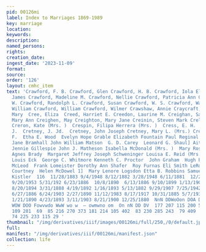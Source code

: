 ```yaml
---
pid: 00126mi
label: Index to Marriages 1869-1989
key: marriage
location: 
keywords: 
description: 
named_persons: 
rights: 
creation_date: 
ingest_date: '2023-11-09'
format: 
source: 
order: '126'
layout: cmhc_item
text: 'Crawford, F. B. Crawford, Glen Crawford, H. B. Crawford, Iola Elvira Crawford,
  James Crawford, Madeline M. Crawford, Nellie Crawford, Patricia Ann Crawford, Paul
  W. Crawford, Randolph L. Crawford, Susan Crawford, W. S. Crawford, Walter C. Crawford,
  William Crawford, William Crawford, Wilmer Crawshaw, Annie Craycraft, John S. Crazen,
  Mary  Cree, Eliza  Creed, Harriet E. Creedon, Laurine M. Creighan, Sarah Creighen,
  Mary Ann Creighen, May Creighton, Mary Jane Creinin, Steven Mark Crellin, Elsie
  Creron, Kate (Mrs. )  Crespin, Filipa Herrera (Mrs. )  Cress, E. H.  Cretney, J.
  J.  Cretney, J. Jd.  Cretney, John Joseph Cretney, Mary L. (Mrs.) Cretzer, Joseph
  F.  Etha E. Wood  Evelyn Hope Grable Elizabeth Fountain Paul Reginal Bait  Eliza
  Jane Bramhall John William Matson  G. D. Carey  Leonard G. Shaul] Aithea E. Morris
  Jennie Gillespie John J. Matheson Isabella McDonald (Mrs. )  Mary Ross Lizzie Pratt
  Agnes Brady  Margaret Jeffrey Joseph Schweninger Louisa E. Reid (Mrs.)  Anton Terlip
  Louis Eck  George C. Whitmore Kenneth C. Proctor  John Graham  Hugh P. Hanifen  Malcolm
  McLeod  Frank Lomeister Dorothy Ann Shafer  Roy Furnas Eli Smith LeRoy Simpson  Cornelia
  Courtney  Helen McDowel 1]  Mary Lenore Logsdon Etta B. Robbins Samuel H. Sollers  Alice
  Kistler  116  11/28/1883 9/4/1948 8/12/1882 3/28/1948 6/11/1881  12/24/1918 4/20/1881
  9/20/1953 5/31/192 6/23/1886  10/8/1890  6/13/1886 9/10/1899 1/13/1900 10/28/1902
  8/20/1894 3/31/1888 4/19/1892 1/16/1893 5/13/1882 9/29/1907 7/25/1942 12/28/1884
  6/27/1886 6/24/1903 2/27/1890 11/12/1983 8/17/1917 10/31/1885 5/7/1936  1/7/1892
  1/21/1890 4/23/1893 3/11/1903 8/21/1900 12/25/1880  NnN DDWoOon DOA DWAOA™NInN nN
  WOW DOO Fowvwdo WwW wo w  — owmwno om  On nN DD DV  177 207 115 200 59 82 51 269  284
  109 281  69  85 216 270 373 181 214 105 402  83 230 285 243  79 409  62 263 309  171
  74 225 233 115 29 '
thumbnail: "/img/derivatives/iiif/images/00126mi/full/250,/0/default.jpg"
full: 
manifest: "/img/derivatives/iiif/00126mi/manifest.json"
collection: life
---
```

